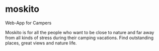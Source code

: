 # moskito
Web-App for Campers

Moskito is for all the people who want to be close to nature and far away from all kinds of stress 
during their camping vacations. Find outstanding places, great views and nature life. 

